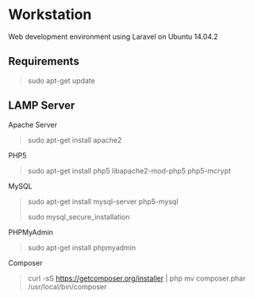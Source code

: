 # Workstation
Web development environment using Laravel on Ubuntu 14.04.2

## Requirements

> sudo apt-get update

## LAMP Server

Apache Server
> sudo apt-get install apache2

PHP5
> sudo apt-get install php5 libapache2-mod-php5 php5-mcrypt

MySQL
> sudo apt-get install mysql-server php5-mysql
>
> sudo mysql_secure_installation

PHPMyAdmin
> sudo apt-get install phpmyadmin

Composer
> curl -sS https://getcomposer.org/installer | php
> mv composer.phar /usr/local/bin/composer




